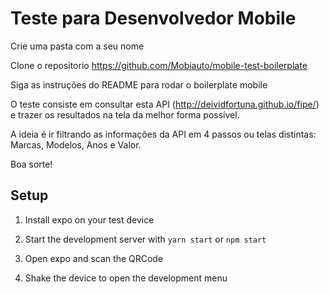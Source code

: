 
# Teste para Desenvolvedor Mobile

Crie uma pasta com a seu nome

Clone o repositorio https://github.com/Mobiauto/mobile-test-boilerplate

Siga as instruções do README para rodar o boilerplate mobile

O teste consiste em consultar esta API (http://deividfortuna.github.io/fipe/) e trazer os resultados na tela da melhor forma possível.

A ideia é ir filtrando as informações da API em 4 passos ou telas distintas: Marcas, Modelos, Anos e Valor.

Boa sorte!

## Setup

1. Install expo on your test device

2. Start the development server with `yarn start` or `npm start`

3. Open expo and scan the QRCode

4. Shake the device to open the development menu
